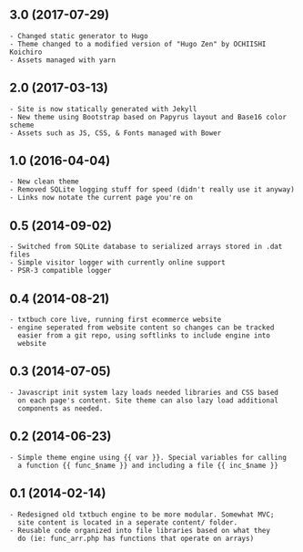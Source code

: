 ## 3.0 (2017-07-29)
    - Changed static generator to Hugo
    - Theme changed to a modified version of "Hugo Zen" by OCHIISHI Koichiro
    - Assets managed with yarn

## 2.0 (2017-03-13)
    - Site is now statically generated with Jekyll
    - New theme using Bootstrap based on Papyrus layout and Base16 color scheme
    - Assets such as JS, CSS, & Fonts managed with Bower
    
## 1.0 (2016-04-04)
    - New clean theme
    - Removed SQLite logging stuff for speed (didn't really use it anyway)
    - Links now notate the current page you're on

## 0.5 (2014-09-02)
    - Switched from SQLite database to serialized arrays stored in .dat files
    - Simple visitor logger with currently online support
    - PSR-3 compatible logger

## 0.4 (2014-08-21)
    - txtbuch core live, running first ecommerce website
    - engine seperated from website content so changes can be tracked
      easier from a git repo, using softlinks to include engine into
      website

## 0.3 (2014-07-05)
    - Javascript init system lazy loads needed libraries and CSS based
      on each page's content. Site theme can also lazy load additional
      components as needed.

## 0.2 (2014-06-23)
    - Simple theme engine using {{ var }}. Special variables for calling
      a function {{ func_$name }} and including a file {{ inc_$name }}

## 0.1 (2014-02-14)
    - Redesigned old txtbuch engine to be more modular. Somewhat MVC;
      site content is located in a seperate content/ folder.
    - Reusable code organized into file libraries based on what they
      do (ie: func_arr.php has functions that operate on arrays)
